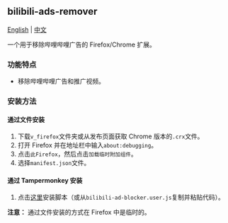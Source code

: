 ## bilibili-ads-remover

[English](README.md) | [中文](README_zh.md)

一个用于移除哔哩哔哩广告的 Firefox/Chrome 扩展。

### 功能特点

- 移除哔哩哔哩广告和推广视频。

### 安装方法

#### 通过文件安装

1. 下载`v_firefox`文件夹或从发布页面获取 Chrome 版本的`.crx`文件。
2. 打开 Firefox 并在地址栏中输入`about:debugging`。
3. 点击`此Firefox`，然后点击`加载临时附加组件`。
4. 选择`manifest.json`文件。

#### 通过 Tampermonkey 安装

1. 点击[这里](./bilibili-ad-blocker.user.js)安装脚本（或从`bilibili-ad-blocker.user.js`复制并粘贴代码）。

**注意：** 通过文件安装的方式在 Firefox 中是临时的。

